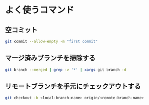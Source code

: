 # よく使うコマンド

## 空コミット

```bash
git commit --allow-empty -m "first commit"
```

## マージ済みブランチを掃除する

```bash
git branch --merged | grep -v '*' | xargs git branch -d
```

## リモートブランチを手元にチェックアウトする

```bash
git checkout -b <local-branch-name> origin/<remote-branch-name>
```
